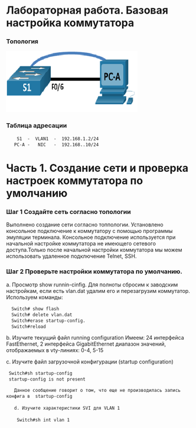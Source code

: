 # Лабораторная работа. Базовая настройка коммутатора

### Топология
![](1.png)

### Таблица адресации
```
    S1  -  VLAN1  -  192.168.1.2/24
   PC-A -   NIC   -  192.168..10/24  
```
# Часть 1. Создание сети и проверка настроек коммутатора по умолчанию
### Шаг 1  Создайте сеть согласно топологии
  Выполнено создание сети согласно топпологии. Установлено консольное подключение к коммутатору с помощью программы эмуляции терминала.
  Консольное подключение используется при начальной настройке коммутатора не имеющего сетевого доступа.Только после начальной настройки коммутатора мы можем использовать удаленное подключение Telnet, SSH. 
### Шаг 2  Проверьте настройки коммутатора по умолчанию. 
  a. Просмотр show runnin-cinfig. Для полноты сбросим к заводским настройкам, если есть vlan.dat удалим его и перезагрузим коммутатор. Используем команды:
 ``` 
   Switch# show flash
   Switch# delete vlan.dat
   Switch#erase startup-config. 
   Switch#reload
 ```
  b. Изучите текущий файл running configuration
   Имеем: 24 интерфейса FastEthernet, 2 интерфейса GigabitEthernet
   диапазон значений, отображаемых в vty-линиях: 0-4, 5-15
   
  с. Изучите файл загрузочной конфигурации (startup configuration) 
  ```
   Switch#sh startup-config 
   startup-config is not present
  ```
```
   Данное сообщение говорит о том, что еще не производилась запись конфига в  startup-config 
   
   d. Изучите характеристики SVI для VLAN 1
   
    Switch#sh int vlan 1
  

